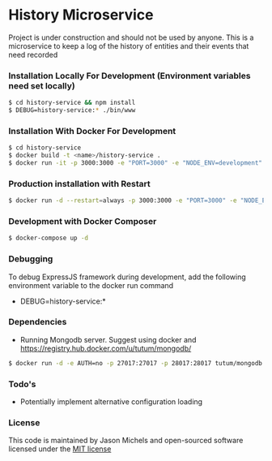 # History Microservice

Project is under construction and should not be used by anyone.  This is a microservice to keep a log of the history of entities and their events that need recorded

### Installation Locally For Development (Environment variables need set locally)
```sh
$ cd history-service && npm install
$ DEBUG=history-service:* ./bin/www
```
### Installation With Docker For Development
```sh
$ cd history-service
$ docker build -t <name>/history-service .
$ docker run -it -p 3000:3000 -e "PORT=3000" -e "NODE_ENV=development" -e "AUTHENTICATION_ENABLED=true" -e "AUTHENTICATION_URL=id.website.com" -e "NODE_MONGODB_URL=change ip/host" -e "NODE_MONGODB_DATABASE_NAME=history-service" -e "ANALYTICS_EVENT_ENABLED=true" -e "ANALYTICS_EVENT_HOST=change ip/host" -e "ANALYTICS_EVENT_PORT=3001" --rm --name history-service <name>/history-service
```

### Production installation with Restart
```sh
$ docker run -d --restart=always -p 3000:3000 -e "PORT=3000" -e "NODE_ENV=production" -e "AUTHENTICATION_ENABLED=true" -e "AUTHENTICATION_URL=id.website.com" -e "NODE_MONGODB_URL=change ip/host" -e "NODE_MONGODB_DATABASE_NAME=history-service" -e "ANALYTICS_EVENT_ENABLED=true" -e "ANALYTICS_EVENT_HOST=change ip/host" -e "ANALYTICS_EVENT_PORT=3001" --name history-service <name>/history-service
```

### Development with Docker Composer
```sh
$ docker-compose up -d
```

### Debugging
To debug ExpressJS framework during development, add the following environment variable to the docker run command
- DEBUG=history-service:*

### Dependencies
 - Running Mongodb server. Suggest using docker and https://registry.hub.docker.com/u/tutum/mongodb/
 ```sh
 $ docker run -d -e AUTH=no -p 27017:27017 -p 28017:28017 tutum/mongodb
 ```

### Todo's
 - Potentially implement alternative configuration loading

### License
This code is maintained by Jason Michels and open-sourced software licensed under the [MIT license](http://opensource.org/licenses/MIT)